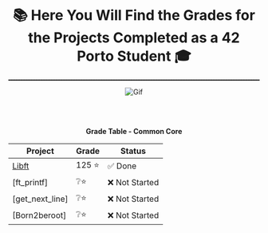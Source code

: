 <div align="center">
<p align="center">
  
  # 📚 Here You Will Find the Grades for the Projects Completed as a 42 Porto Student 🎓

  <hr style="border: none; border-top: 1px dashed #000;">
  <img src="https://images-wixmp-ed30a86b8c4ca887773594c2.wixmp.com/f/a092967a-65ef-4e06-a7da-88fdd693bd29/dchc9cy-aa4dd4d2-f41c-4c18-b213-a22b15a19f08.gif?token=eyJ0eXAiOiJKV1QiLCJhbGciOiJIUzI1NiJ9.eyJzdWIiOiJ1cm46YXBwOjdlMGQxODg5ODIyNjQzNzNhNWYwZDQxNWVhMGQyNmUwIiwiaXNzIjoidXJuOmFwcDo3ZTBkMTg4OTgyMjY0MzczYTVmMGQ0MTVlYTBkMjZlMCIsIm9iaiI6W1t7InBhdGgiOiJcL2ZcL2EwOTI5NjdhLTY1ZWYtNGUwNi1hN2RhLTg4ZmRkNjkzYmQyOVwvZGNoYzljeS1hYTRkZDRkMi1mNDFjLTRjMTgtYjIxMy1hMjJiMTVhMTlmMDguZ2lmIn1dXSwiYXVkIjpbInVybjpzZXJ2aWNlOmZpbGUuZG93bmxvYWQiXX0.xXxzKCqEhKEwMb1zk5voEc1pWyRa0GrKb57qCpX5IbM" alt="Gif">
</p>
</div>
</div>

<br>
<br>
<div align="center">
  
**Grade Table - Common Core**

| Project   | Grade   | Status        |
|---------------------|--------|---------------|
| [Libft](https://github.com/kiureeex/libft) | 125 ⭐ | ✅ Done   |
| [ft_printf] |   ❔⭐  | ❌ Not Started|
| [get_next_line] |   ❔⭐   | ❌ Not Started|
| [Born2beroot]     |   ❔⭐  | ❌ Not Started   |

</div>
